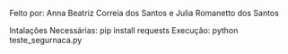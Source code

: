Feito por: Anna Beatriz Correia dos Santos e Julia Romanetto dos Santos

Intalações Necessárias: pip install requests
Execução: python teste_segurnaca.py
